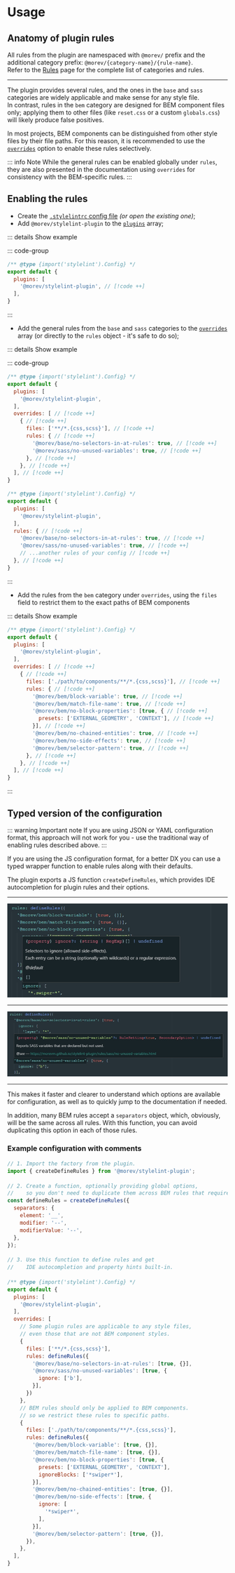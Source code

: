 # Usage

## Anatomy of plugin rules

All rules from the plugin are namespaced with `@morev/` prefix and the additional category prefix:
`@morev/{category-name}/{rule-name}`. \
Refer to the [Rules](/rules/) page for the complete list of categories and rules.

---

The plugin provides several rules, and the ones in the `base` and `sass` categories are widely applicable and make sense for any style file. \
In contrast, rules in the `bem` category are designed for BEM component files only;
applying them to other files (like `reset.css` or a custom `globals.css`) will likely produce false positives.

In most projects, BEM components can be distinguished from other style files by their file paths.
For this reason, it is recommended to use the [`overrides`](https://stylelint.io/user-guide/configure/#overrides)
option to enable these rules selectively.

::: info Note
While the general rules can be enabled globally under `rules`,
they are also presented in the documentation using `overrides`
for consistency with the BEM-specific rules.
:::

## Enabling the rules

* Create the [`.stylelintrc` config file](https://stylelint.io/user-guide/configure/) *(or open the existing one)*;
* Add `@morev/stylelint-plugin` to the [`plugins`](https://stylelint.io/user-guide/configure/#plugins) array;

::: details Show example

::: code-group

```js [.stylelintrc.js]
/** @type {import('stylelint').Config} */
export default {
  plugins: [
    '@morev/stylelint-plugin', // [!code ++]
  ],
}
```

:::

* Add the general rules from the `base` and `sass` categories to the [`overrides`](https://stylelint.io/user-guide/configure/#overrides) array
(or directly to the `rules` object - it's safe to do so);

::: details Show example

::: code-group

```js [Adding via overrides option]
/** @type {import('stylelint').Config} */
export default {
  plugins: [
    '@morev/stylelint-plugin',
  ],
  overrides: [ // [!code ++]
    { // [!code ++]
      files: ['**/*.{css,scss}'], // [!code ++]
      rules: { // [!code ++]
        '@morev/base/no-selectors-in-at-rules': true, // [!code ++]
        '@morev/sass/no-unused-variables': true, // [!code ++]
      }, // [!code ++]
    }, // [!code ++]
  ], // [!code ++]
}

```

```js [Adding directly to rules object]
/** @type {import('stylelint').Config} */
export default {
  plugins: [
    '@morev/stylelint-plugin',
  ],
  rules: { // [!code ++]
    '@morev/base/no-selectors-in-at-rules': true, // [!code ++]
    '@morev/sass/no-unused-variables': true, // [!code ++]
    // ...another rules of your config // [!code ++]
  }, // [!code ++]
}

```

:::

* Add the rules from the `bem` category under `overrides`, using the `files` field to restrict them to the exact paths of BEM components

::: details Show example

```js
/** @type {import('stylelint').Config} */
export default {
  plugins: [
    '@morev/stylelint-plugin',
  ],
  overrides: [ // [!code ++]
    { // [!code ++]
      files: ['./path/to/components/**/*.{css,scss}'], // [!code ++]
      rules: { // [!code ++]
        '@morev/bem/block-variable': true, // [!code ++]
        '@morev/bem/match-file-name': true, // [!code ++]
        '@morev/bem/no-block-properties': [true, { // [!code ++]
          presets: ['EXTERNAL_GEOMETRY', 'CONTEXT'], // [!code ++]
        }], // [!code ++]
        '@morev/bem/no-chained-entities': true, // [!code ++]
        '@morev/bem/no-side-effects': true, // [!code ++]
        '@morev/bem/selector-pattern': true, // [!code ++]
      }, // [!code ++]
    }, // [!code ++]
  ], // [!code ++]
}

```

:::


## Typed version of the configuration

::: warning Important note
If you are using JSON or YAML configuration format, this approach will not work for you - use the traditional way of enabling rules described above.
:::

If you are using the JS configuration format, for a better DX you can use a typed wrapper function to enable rules along with their defaults.

The plugin exports a JS function `createDefineRules`, which provides IDE autocompletion for plugin rules and their options.

---

![Example of IDE's autocomplete](/images/define-rules-2.jpg)

---

![Example of IDE's autocomplete](/images/define-rules-1.jpg)

---

This makes it faster and clearer to understand which options are available for configuration,
as well as to quickly jump to the documentation if needed.

In addition, many BEM rules accept a `separators` object, which, obviously, will be the same across all rules.
With this function, you can avoid duplicating this option in each of those rules.

### Example configuration with comments

```js
// 1. Import the factory from the plugin.
import { createDefineRules } from '@morev/stylelint-plugin';

// 2. Create a function, optionally providing global options,
//    so you don't need to duplicate them across BEM rules that require them.
const defineRules = createDefineRules({
  separators: {
    element: '__',
    modifier: '--',
    modifierValue: '--',
  },
});

// 3. Use this function to define rules and get
//    IDE autocompletion and property hints built-in.

/** @type {import('stylelint').Config} */
export default {
  plugins: [
    '@morev/stylelint-plugin',
  ],
  overrides: [
    // Some plugin rules are applicable to any style files,
    // even those that are not BEM component styles.
    {
      files: ['**/*.{css,scss}'],
      rules: defineRules({
        '@morev/base/no-selectors-in-at-rules': [true, {}],
        '@morev/sass/no-unused-variables': [true, {
          ignore: ['b'],
        }],
      })
    },
    // BEM rules should only be applied to BEM components.
    // so we restrict these rules to specific paths.
    {
      files: ['./path/to/components/**/*.{css,scss}'],
      rules: defineRules({
        '@morev/bem/block-variable': [true, {}],
        '@morev/bem/match-file-name': [true, {}],
        '@morev/bem/no-block-properties': [true, {
          presets: ['EXTERNAL_GEOMETRY', 'CONTEXT'],
          ignoreBlocks: ['*swiper*'],
        }],
        '@morev/bem/no-chained-entities': [true, {}],
        '@morev/bem/no-side-effects': [true, {
          ignore: [
            '*swiper*',
          ],
        }],
        '@morev/bem/selector-pattern': [true, {}],
      }),
    },
  ],
}
```
